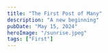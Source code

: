 ```yaml
---
title: "The First Post of Many"
description: "A new beginning"
pubDate: "May 15, 2024"
heroImage: "/sunrise.jpeg"
tags: ["First"]
---
```


